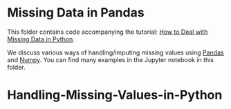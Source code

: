 # Missing Data in Pandas
This folder contains code accompanying the tutorial: [How to Deal with Missing Data in Python](https://towardsdatascience.com/how-to-deal-with-missing-data-in-python-1f74a9112d93).

We discuss various ways of handling/imputing missing values using [Pandas](https://pandas.pydata.org/) and [Numpy](https://numpy.org/). You can find many examples in the Jupyter notebook in this folder.
# Handling-Missing-Values-in-Python
